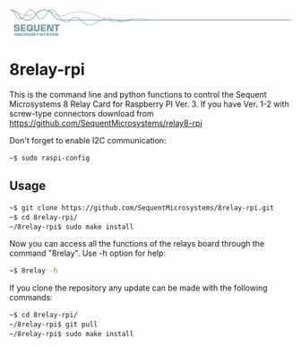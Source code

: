 [![relay8-rpi](readmeres/sequent.jpg)](https://www.sequentmicrosystems.com)

# 8relay-rpi

This is the command line and python functions to control the Sequent Microsystems 8 Relay Card for Raspberry PI Ver. 3. If you have Ver. 1-2 with screw-type connectors download from   
https://github.com/SequentMicrosystems/relay8-rpi

Don't forget to enable I2C communication:
```bash
~$ sudo raspi-config
```

## Usage

```bash
~$ git clone https://github.com/SequentMicrosystems/8relay-rpi.git
~$ cd 8relay-rpi/
~/8relay-rpi$ sudo make install
```

Now you can access all the functions of the relays board through the command "8relay". Use -h option for help:
```bash
~$ 8relay -h
```

If you clone the repository any update can be made with the following commands:

```bash
~$ cd 8relay-rpi/  
~/8relay-rpi$ git pull
~/8relay-rpi$ sudo make install
```  
